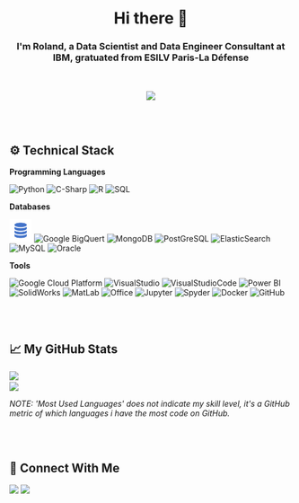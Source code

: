 <h1 align="center">Hi there 👋</h1>
<h3 align="center">I'm Roland, a Data Scientist and Data Engineer Consultant at IBM, gratuated from ESILV Paris-La Défense</h3>

<br/>

<p align="center"><img align="center" src="https://media.giphy.com/media/QpVUMRUJGokfqXyfa1/giphy.gif" width="400px"></p>


<br/>
<br/>

<h2>⚙️ Technical Stack</h2>

**Programming Languages**

<img title="Python" alt="Python" width="40px" src="https://img.icons8.com/color/48/000000/python--v2.png" />  <img title="C-Sharp" alt="C-Sharp" width="40px" src="https://img.icons8.com/color/48/000000/c-sharp-logo.png"/>  <img title="R" alt="R" width="40px" src="https://img.icons8.com/external-becris-flat-becris/64/000000/external-r-data-science-becris-flat-becris.png"/>  <img title="SQL" alt="SQL" width="40px" src="https://modern-ti.com/wp-content/uploads/2024/01/sql-database-generic.png"/>

**Databases**

<img title="SQL" alt="SQL" width="40px" src="https://raw.githubusercontent.com/github/explore/master/topics/sql/sql.png"> <img title="Google BigQuery" alt="Google BigQuert" width="40px" src="https://cdn.icon-icons.com/icons2/2699/PNG/512/google_bigquery_logo_icon_168150.png"> <img title="MongoDB" alt="MongoDB" width="40px" src="https://cdn.icon-icons.com/icons2/2415/PNG/512/mongodb_original_wordmark_logo_icon_146425.png">  <img title="PostGreSQL" alt="PostGreSQL" width="40px" src="https://cdn.icon-icons.com/icons2/2415/PNG/512/postgresql_plain_wordmark_logo_icon_146390.png"/> <img title="ElasticSearch" alt="ElasticSearch" width="40px" src="https://brandslogos.com/wp-content/uploads/images/large/elastic-elasticsearch-logo.png"/>  <img title="MySQL" alt="MySQL" width="40px" src="https://img.icons8.com/color/48/000000/mysql-logo.png"/>  <img title="Oracle" alt="Oracle" width="40px" src="https://img.icons8.com/color/48/000000/oracle-logo.png"/>

**Tools**

<img title="Google Cloud Platform" alt="Google Cloud Platform" width="40px" src="https://cdn.iconscout.com/icon/free/png-256/free-google-cloud-2038785-1721675.png?f=webp"/>  <img title="VisualStudio" alt="VisualStudio" width="40px" src="https://img.icons8.com/color/48/000000/visual-studio.png"/>  <img title="VisualStudioCode" alt="VisualStudioCode" width="40px" src="https://img.icons8.com/fluency/48/000000/visual-studio-code-2019.png"/> <img title="Power BI" alt="Power BI" width="40px" src="https://upload.wikimedia.org/wikipedia/commons/thumb/c/cf/New_Power_BI_Logo.svg/630px-New_Power_BI_Logo.svg.png"/> <img title="SolidWorks" alt="SolidWorks" width="40px" src="https://img.icons8.com/color/48/000000/solidworks.png"/>  <img title="MatLab" alt="MatLab" width="40px" src="https://img.icons8.com/fluency/48/000000/matlab.png"/>  <img title="Office" alt="Office" width="40px" src="https://img.icons8.com/color/48/000000/microsoft-office-2019.png"/>  <img title="Jupyter" alt="Jupyter" width="40px" src="https://img.icons8.com/fluency/48/000000/jupyter.png"/>  <img title="Spyder" alt="Spyder" width="40px" src="https://img.icons8.com/fluency/48/000000/spyder-ide.png"/>  <img title="Docker" alt="Docker" src="https://img.icons8.com/fluency/48/000000/docker.png"/>  <img title="GitHub" alt="GitHub" width="40px" src="https://img.icons8.com/ios-filled/50/000000/github.png"/>

<br/>
<br/>

<h2>📈 My GitHub Stats</h2>

<a align="center" href="https://github.com/anuraghazra/github-readme-stats">
  <img align="center" src="https://github-readme-stats.vercel.app/api?username=rolanddenizot&show_icons=true&theme=cobalt" />
</a>
<br/>
<a align="center" href="https://github.com/anuraghazra/convoychat">
  <img align="center" src="https://github-readme-stats.vercel.app/api/top-langs/?username=rolanddenizot&layout=compact&theme=cobalt" />
</a>

<i>NOTE: 'Most Used Languages' does not indicate my skill level, it's a GitHub metric of which languages i have the most code on GitHub.</i>

<br/>
<br/>

<h2>💬 Connect With Me</h2>

<a href = "https://www.linkedin.com/in/rolanddenizot/" target="_blank"><img width="40px" src="https://img.icons8.com/fluency/48/000000/linkedin.png"/></a>
<a href = "mailto:roland.denizot@edu.devinci.fr" target="_blank"><img width="40px" src="https://img.icons8.com/color/48/000000/apple-mail.png"/></a>

